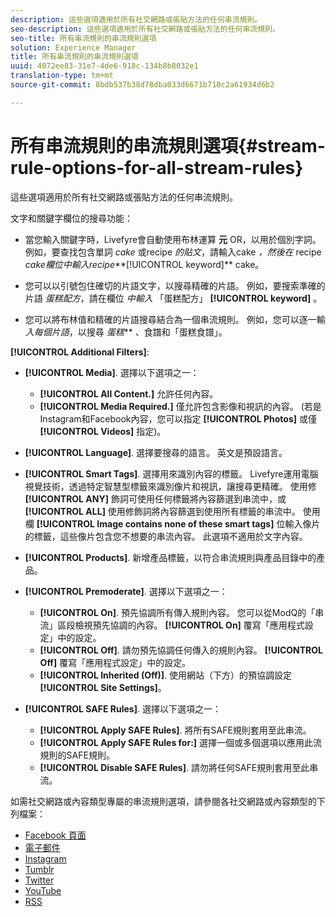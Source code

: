 ```yaml
---
description: 這些選項適用於所有社交網路或張貼方法的任何串流規則。
seo-description: 這些選項適用於所有社交網路或張貼方法的任何串流規則。
seo-title: 所有串流規則的串流規則選項
solution: Experience Manager
title: 所有串流規則的串流規則選項
uuid: 4072ee83-31e7-4de6-918c-134b8b8032e1
translation-type: tm+mt
source-git-commit: 8bdb537b38d78dba033d6671b710c2a61934d6b2

---
```



# 所有串流規則的串流規則選項{#stream-rule-options-for-all-stream-rules}

這些選項適用於所有社交網路或張貼方法的任何串流規則。

文字和關鍵字欄位的搜尋功能：

* 當您輸入關鍵字時，Livefyre會自動使用布林運算 **元** OR，以用於個別字詞。 例如，要查找包含單詞 *cake* 或recipe *的貼文*，請輸入cake *，然後在* recipe *cake欄位中輸入recipe***[!UICONTROL keyword]** cake。

* 您可以以引號包住確切的片語文字，以搜尋精確的片語。 例如，要搜索準確的片語 *蛋糕配方*，請在欄位 *中輸入* 「蛋糕配方」 **[!UICONTROL keyword]** 。

* 您可以將布林值和精確的片語搜尋結合為一個串流規則。 例如，您可以逐一輸 *入每個片語*，以搜尋 *蛋糕*** 、食譜和「蛋糕食譜」。

**[!UICONTROL Additional Filters]**:

* **[!UICONTROL Media]**. 選擇以下選項之一：

   * **[!UICONTROL All Content.]** 允許任何內容。
   * **[!UICONTROL Media Required.]** 僅允許包含影像和視訊的內容。 (若是Instagram和Facebook內容，您可以指定 **[!UICONTROL Photos]** 或僅 **[!UICONTROL Videos]** 指定)。

* **[!UICONTROL Language]**. 選擇要搜尋的語言。 英文是預設語言。
* **[!UICONTROL Smart Tags]**. 選擇用來識別內容的標籤。 Livefyre運用電腦視覺技術，透過特定智慧型標籤來識別像片和視訊，讓搜尋更精確。 使用修 **[!UICONTROL ANY]** 飾詞可使用任何標籤將內容篩選到串流中，或 **[!UICONTROL ALL]** 使用修飾詞將內容篩選到使用所有標籤的串流中。 使用欄 **[!UICONTROL Image contains none of these smart tags]** 位輸入像片的標籤，這些像片包含您不想要的串流內容。 此選項不適用於文字內容。

* **[!UICONTROL Products]**. 新增產品標籤，以符合串流規則與產品目錄中的產品。
* **[!UICONTROL Premoderate]**. 選擇以下選項之一：

   * **[!UICONTROL On]**. 預先協調所有傳入規則內容。 您可以從ModQ的「串流」區段檢視預先協調的內容。 **[!UICONTROL On]** 覆寫「應用程式設定」中的設定。
   * **[!UICONTROL Off]**. 請勿預先協調任何傳入的規則內容。 **[!UICONTROL Off]** 覆寫「應用程式設定」中的設定。
   * **[!UICONTROL Inherited (Off)]**. 使用網站（下方）的預協調設定 **[!UICONTROL Site Settings]**。

* **[!UICONTROL SAFE Rules]**. 選擇以下選項之一：
   * **[!UICONTROL Apply SAFE Rules]**. 將所有SAFE規則套用至此串流。
   * **[!UICONTROL Apply SAFE Rules for:]** 選擇一個或多個選項以應用此流規則的SAFE規則。
   * **[!UICONTROL Disable SAFE Rules]**. 請勿將任何SAFE規則套用至此串流。

如需社交網路或內容類型專屬的串流規則選項，請參閱各社交網路或內容類型的下列檔案：

* [Facebook 頁面](../c-streams/c-facebook-page-rules.md#c_facebook_page_rules)
* [電子郵件](../c-streams/c-email-rules.md#c_email_rules)
* [Instagram](../c-streams/c-instagram-rules.md#c_instagram_rules)
* [Tumblr](../c-streams/c-tumblr-rules.md#c_tumblr_rules)
* [Twitter](../c-streams/c-twitter-rules.md#c_twitter_rules)
* [YouTube](../c-streams/c-youtube-rules/c-youtube-rules.md#c_youtube_rules)
* [RSS](../c-streams/c-rss-rules-streams.md#c_rss_rules_streams)
